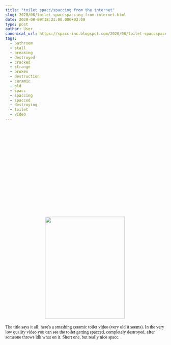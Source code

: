 ```yaml
---
title: "toilet spacc/spaccing from the internet"
slug: 2020/08/toilet-spaccspaccing-from-internet.html
date: 2020-08-09T18:23:00.006+02:00
type: post
author: User
canonical_url: https://spacc-inc.blogspot.com/2020/08/toilet-spaccspaccing-from-internet.html
tags: 
  - bathroom
  - stall
  - breaking
  - destroyed
  - cracked
  - strange
  - broken
  - destruction
  - ceramic
  - old
  - spacc
  - spaccing
  - spacced
  - destroying
  - toilet
  - video
---
```


<p style="text-align: center;"><span style="font-family: verdana;">&nbsp;<object class="BLOG_video_class" contentid="99ad33f83f32552f" height="266" id="BLOG_video-99ad33f83f32552f" width="320"></object>&nbsp;</span></p><p style="text-align: center;"><span style="font-family: verdana;"></span></p><div class="separator" style="clear: both; text-align: center;"><span style="font-family: verdana;"><a href="https://blogger.googleusercontent.com/img/b/R29vZ2xl/AVvXsEgrmejjZlxJTVhhHvPa5pYeu7R8AHVqv52CpvJj3M6IgY-xhj7TpYUJrFFeAtMUphg8wmgojKy0JCEk1N_k8Ij72T4NUdZftLmvCpmEPh4-MtG01Ihz_wzIWsEZ8sY42WcLyWbW_vHDkdC7K3gNGTWJy8tkELzx832sqKUJ9ZjfIpfGZeHE_1hyphenhyphenF57WYiRH/s768/download.png" imageanchor="1" style="margin-left: 1em; margin-right: 1em;"><img border="0" data-original-height="768" data-original-width="601" height="320" src="https://blogger.googleusercontent.com/img/b/R29vZ2xl/AVvXsEgrmejjZlxJTVhhHvPa5pYeu7R8AHVqv52CpvJj3M6IgY-xhj7TpYUJrFFeAtMUphg8wmgojKy0JCEk1N_k8Ij72T4NUdZftLmvCpmEPh4-MtG01Ihz_wzIWsEZ8sY42WcLyWbW_vHDkdC7K3gNGTWJy8tkELzx832sqKUJ9ZjfIpfGZeHE_1hyphenhyphenF57WYiRH/s320/download.png" width="250" /></a><span style="text-align: left;">&nbsp;</span></span></div><p></p><p><span style="font-family: verdana;">The title says it all: here's a smashing ceramic toilet video (very old it seems). In the very low quality video you can see the toilet getting spacced, completely destroyed, after someone throws idk what on it. Short one, but really nice spacc.<br /></span></p>

